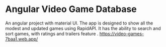 # Angular Video Game Database

An angular project with material UI. The app is designed to show all the modest and updated games using RapidAPI. It has the ability to search and sort games, with ratings and trailers feature
 .
https://video-games-7baa1.web.app/
